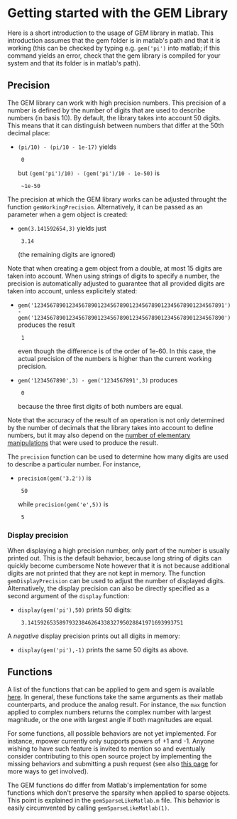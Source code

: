 Getting started with the GEM Library
====================================

Here is a short introduction to the usage of GEM library in matlab. This introduction assumes that the gem folder is in matlab's path and that it is working (this can be checked by typing e.g. `gem('pi')` into matlab; if this command yields an error, check that the gem library is compiled for your system and that its folder is in matlab's path).

## Precision

The GEM library can work with high precision numbers. This precision of a number is defined by the number of digits that are used to describe numbers (in basis 10). By default, the library takes into account 50 digits. This means that it can distinguish between numbers that differ at the 50th decimal place:
 - `(pi/10) - (pi/10 - 1e-17)` yields

        0
    but `(gem('pi')/10) - (gem('pi')/10 - 1e-50)` is

        ~1e-50

The precision at which the GEM library works can be adjusted throught the function `gemWorkingPrecision`. Alternatively, it can be passed as an parameter when a gem object is created:
 - `gem(3.141592654,3)` yields just 

        3.14
    (the remaining digits are ignored)

Note that when creating a gem object from a double, at most 15 digits are taken into account. When using strings of digits to specify a number, the precision is automatically adjusted to guarantee that all provided digits are taken into account, unless explicitely stated:
 - `gem('123456789012345678901234567890123456789012345678901234567891') - gem('123456789012345678901234567890123456789012345678901234567890')` produces the result

        1
    even though the difference is of the order of 1e-60. In this case, the actual precision of the numbers is higher than the current working precision.

 - `gem('1234567890',3) - gem('1234567891',3)` produces

        0
    because the three first digits of both numbers are equal.

Note that the accuracy of the result of an operation is not only determined by the number of decimals that the library takes into account to define numbers, but it may also depend on the [number of elementary manipulations](https://en.wikipedia.org/wiki/Numerical_error) that were used to produce the result.

The `precision` function can be used to determine how many digits are used to describe a particular number. For instance,
 - `precision(gem('3.2'))` is

        50
    while `precision(gem('e',5))` is

        5


### Display precision

When displaying a high precision number, only part of the number is usually printed out. This is the default behavior, because long string of digits can quickly become cumbersome Note however that it is not because additional digits are not printed that they are not kept in memory. The function `gemDisplayPrecision` can be used to adjust the number of displayed digits. Alternatively, the display precision can also be directly specified as a second argument of the `display` function:
 - `display(gem('pi'),50)` prints 50 digits:

        3.1415926535897932384626433832795028841971693993751

A *negative* display precision prints out all digits in memory:
 - `display(gem('pi'),-1)` prints the same 50 digits as above.




## Functions

A list of the functions that can be applied to gem and sgem is available [here](functions.md). In general, these functions take the same arguments as their matlab counterparts, and produce the analog result. For instance, the `max` function applied to complex numbers returns the complex number with largest magnitude, or the one with largest angle if both magnitudes are equal.

For some functions, all possible behaviors are not yet implemented. For instance, mpower currently only supports powers of +1 and -1. Anyone wishing to have such feature is invited to mention so and eventually consider contributing to this open source project by implementing the missing behaviors and submitting a push request (see also [this page](howToContribute.md) for more ways to get involved).

The GEM functions do differ from Matlab's implementation for some functions which don't preserve the sparsity when applied to sparse objects. This point is explained in the `gemSparseLikeMatlab.m` file. This behavior is easily circumvented by calling `gemSparseLikeMatlab(1)`.

